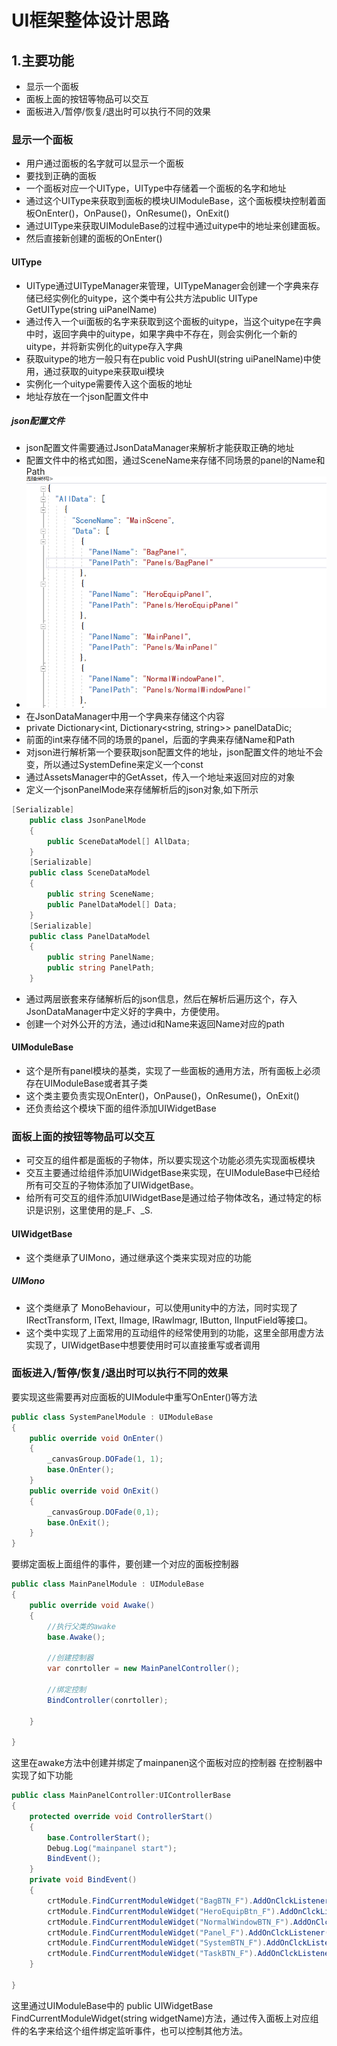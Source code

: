 # UI框架整体设计思路

## 1.主要功能

- 显示一个面板
- 面板上面的按钮等物品可以交互
- 面板进入/暂停/恢复/退出时可以执行不同的效果

### 显示一个面板

- 用户通过面板的名字就可以显示一个面板
- 要找到正确的面板
- 一个面板对应一个UIType，UIType中存储着一个面板的名字和地址
- 通过这个UIType来获取到面板的模块UIModuleBase，这个面板模块控制着面板OnEnter()，OnPause()，OnResume()，OnExit()
- 通过UIType来获取UIModuleBase的过程中通过uitype中的地址来创建面板。
- 然后直接新创建的面板的OnEnter()

#### UIType

- UIType通过UITypeManager来管理，UITypeManager会创建一个字典来存储已经实例化的uitype，这个类中有公共方法public UIType GetUIType(string uiPanelName)
- 通过传入一个ui面板的名字来获取到这个面板的uitype，当这个uitype在字典中时，返回字典中的uitype，如果字典中不存在，则会实例化一个新的uitype，并将新实例化的uitype存入字典
- 获取uitype的地方一般只有在public void PushUI(string uiPanelName)中使用，通过获取的uitype来获取ui模块
- 实例化一个uitype需要传入这个面板的地址
- 地址存放在一个json配置文件中

##### json配置文件

- json配置文件需要通过JsonDataManager来解析才能获取正确的地址
- 配置文件中的格式如图，通过SceneName来存储不同场景的panel的Name和Path
- ![json配置文件](../../../../图片/json配置文件格式.png)
- 在JsonDataManager中用一个字典来存储这个内容
- private Dictionary<int, Dictionary<string, string>> panelDataDic;
- 前面的int来存储不同的场景的panel，后面的字典来存储Name和Path
- 对json进行解析第一个要获取json配置文件的地址，json配置文件的地址不会变，所以通过SystemDefine来定义一个const
- 通过AssetsManager中的GetAsset，传入一个地址来返回对应的对象
- 定义一个jsonPanelMode来存储解析后的json对象,如下所示

```csharp
[Serializable]
    public class JsonPanelMode 
    {
        public SceneDataModel[] AllData;
    }
    [Serializable]
    public class SceneDataModel
    {
        public string SceneName;
        public PanelDataModel[] Data;
    }
    [Serializable]
    public class PanelDataModel
    {
        public string PanelName;
        public string PanelPath;
    }
``````

- 通过两层嵌套来存储解析后的json信息，然后在解析后遍历这个，存入JsonDataManager中定义好的字典中，方便使用。
- 创建一个对外公开的方法，通过id和Name来返回Name对应的path

#### UIModuleBase

- 这个是所有panel模块的基类，实现了一些面板的通用方法，所有面板上必须存在UIModuleBase或者其子类
- 这个类主要负责实现OnEnter()，OnPause()，OnResume()，OnExit()
- 还负责给这个模块下面的组件添加UIWidgetBase

### 面板上面的按钮等物品可以交互

- 可交互的组件都是面板的子物体，所以要实现这个功能必须先实现面板模块
- 交互主要通过给组件添加UIWidgetBase来实现，在UIModuleBase中已经给所有可交互的子物体添加了UIWidgetBase。
- 给所有可交互的组件添加UIWidgetBase是通过给子物体改名，通过特定的标识是识别，这里使用的是_F、_S.

#### UIWidgetBase

- 这个类继承了UIMono，通过继承这个类来实现对应的功能

##### UIMono

- 这个类继承了 MonoBehaviour，可以使用unity中的方法，同时实现了IRectTransform, IText, IImage, IRawImagr, IButton, IInputField等接口。
- 这个类中实现了上面常用的互动组件的经常使用到的功能，这里全部用虚方法实现了，UIWidgetBase中想要使用时可以直接重写或者调用

### 面板进入/暂停/恢复/退出时可以执行不同的效果

要实现这些需要再对应面板的UIModule中重写OnEnter()等方法

```csharp
public class SystemPanelModule : UIModuleBase
{
    public override void OnEnter()
    {
        _canvasGroup.DOFade(1, 1);
        base.OnEnter();
    }
    public override void OnExit()
    {
        _canvasGroup.DOFade(0,1);
        base.OnExit();
    }
}
``````

要绑定面板上面组件的事件，要创建一个对应的面板控制器

```csharp
public class MainPanelModule : UIModuleBase
{
    public override void Awake()
    {
        //执行父类的awake
        base.Awake();

        //创建控制器
        var conrtoller = new MainPanelController();

        //绑定控制
        BindController(conrtoller);

    }
    
}
``````

这里在awake方法中创建并绑定了mainpanen这个面板对应的控制器
在控制器中实现了如下功能

```csharp
public class MainPanelController:UIControllerBase
{
    protected override void ControllerStart()
    {
        base.ControllerStart();
        Debug.Log("mainpanel start");
        BindEvent();
    }
    private void BindEvent()
    {
        crtModule.FindCurrentModuleWidget("BagBTN_F").AddOnClckListener(() => { UImanager.Instance.PushUI("BagPanel"); });
        crtModule.FindCurrentModuleWidget("HeroEquipBtn_F").AddOnClckListener(() => { UImanager.Instance.PushUI("HeroEquipPanel"); });
        crtModule.FindCurrentModuleWidget("NormalWindowBTN_F").AddOnClckListener(() => { UImanager.Instance.PushUI("NormalWindowPanel"); });
        crtModule.FindCurrentModuleWidget("Panel_F").AddOnClckListener(() => { UImanager.Instance.PushUI("Panel"); });
        crtModule.FindCurrentModuleWidget("SystemBTN_F").AddOnClckListener(() => { UImanager.Instance.PushUI("SystemPanel"); });
        crtModule.FindCurrentModuleWidget("TaskBTN_F").AddOnClckListener(() => { UImanager.Instance.PushUI("TaskPanel"); });
    }

}
``````

这里通过UIModuleBase中的 public UIWidgetBase FindCurrentModuleWidget(string widgetName)方法，通过传入面板上对应组件的名字来给这个组件绑定监听事件，也可以控制其他方法。
